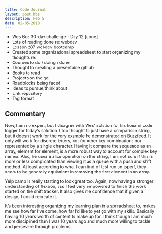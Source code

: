 ```yaml
---
title: Code Journal
layout: post.hbs
description: Feb 5
date: 02-05-2018
---
```


- Wes Bos 30-day challenge - Day 12 [done]
- Lots of reading done re: webdev
- Lesson 287 webdev bootcamp
- Created some organizational spreadsheet to start organizing my thoughts re:
- Courses to do / doing / done
- Thought to creating a presentable github
- Books to read
- Projects on the go
- Roadblocks being faced
- Ideas to pursue/think about
- Link repository
- Tag format

## Commentary

Now, I am no expert, but I disagree with Wes’ solution for his konami code logger for today’s solution.  I too thought to just have a comparison string, but it doesn’t work for the very example he demonstrated on Buzzfeed.  It only will work for discrete letters, not for other key combinations not represented by a single character.  Having it compare the sequence as an array, element for element, is a more robust way to account for complex key names.  Also, he uses a slice operation on the string, I am not sure if this is more or less complicated than viewing it as a queue with a push and shift method. At least according to what I can find of test run on jsperf, they seem to be generally equivalent in removing the first element in an array.

Yelp camp is really starting to look great too. Again, now having a stronger understanding of flexbox, css I feel very empowered to finish the work started on the shift tracker.  It also gives me confidence that if given a design, I could recreate it.

It’s been interesting organizing my learning plan in a spreadsheet to, makes me see how far I’ve come, how far I’d like to yet go with my skills.  Basically having 10 years worth of content to make up for.  I think though I am much more disciplined than I was 10 years ago and much more willing to tackle and persevere through problems.
